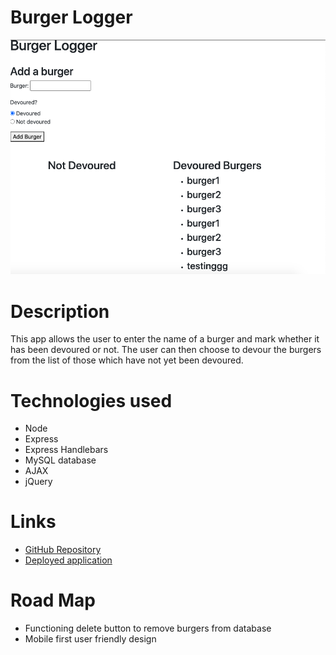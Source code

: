 # Burger Logger

![Image of burger logger user interface](./public/assets/burgerLogger.png)

# Description
This app allows the user to enter the name of a burger and mark whether it has been devoured or not. The user can then choose to devour the burgers from the list of those which have not yet been devoured.

# Technologies used
- Node
- Express
- Express Handlebars
- MySQL database
- AJAX
- jQuery

# Links
- [GitHub Repository](https://github.com/ashtonwalden34/burger-logger)
- [Deployed application](https://nameless-brushlands-84131.herokuapp.com/)

# Road Map
- Functioning delete button to remove burgers from database
- Mobile first user friendly design